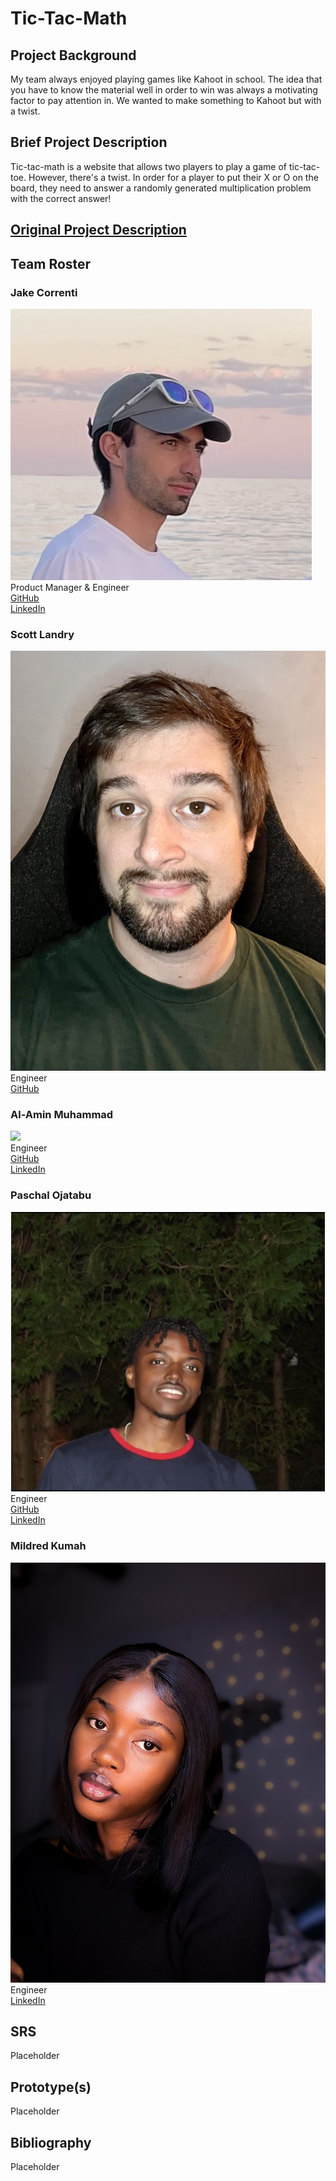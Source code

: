 # Tic-Tac-Math

## Project Background
My team always enjoyed playing games like Kahoot in school. The idea that you have to know the material well in order to win was always a motivating factor to pay attention in. We wanted to make something to Kahoot but with a twist.

## Brief Project Description
Tic-tac-math is a website that allows two players to play a game of tic-tac-toe. However, there's a twist. In order for a player to put their X or O on the board, they need to answer a randomly generated multiplication problem with the correct answer!

## [Original Project Description](./docs/project-description.pdf)

## Team Roster

### Jake Correnti
![](./pictures/IMG_2025.jpg)\
Product Manager & Engineer\
[GitHub](https://www.github.com/jakecorrenti)\
[LinkedIn](https://www.linkedin.com/in/jake-correnti-18a84a18b)

### Scott Landry
![](./pictures/IMG_1597.jpg)\
Engineer\
[GitHub](https://github.com/Scott-Lan)


### Al-Amin Muhammad
![](./pictures/Al-Amin_Muhammad_2.jpg)\
Engineer\
[GitHub]()\
[LinkedIn]()

### Paschal Ojatabu
![](./pictures/paschal.png)\
Engineer\
[GitHub](https://github.com/Paschal105)\
[LinkedIn](https://www.linkedin.com/in/paschal-ojatabu/)

### Mildred Kumah
![](./pictures/mildred.JPG)\
Engineer\
[LinkedIn](http://linkedin.com/in/mildredkumah)

## SRS 
Placeholder

## Prototype(s)
Placeholder

## Bibliography
Placeholder
